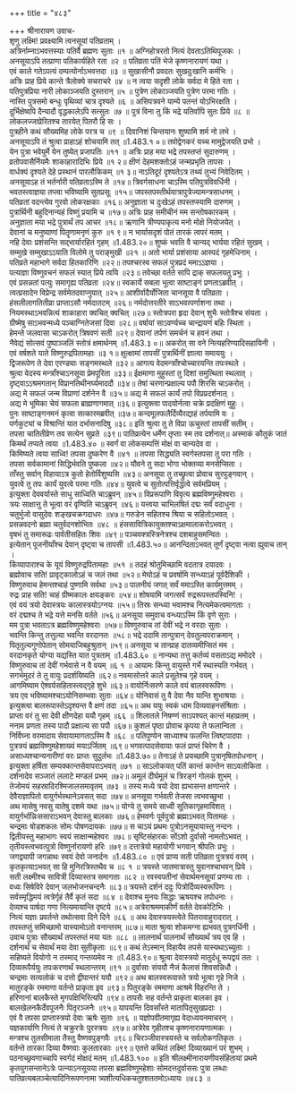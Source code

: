+++
title = "४८३"

+++
श्रीनारायण उवाच-  
शृणु लक्ष्मि! प्रवक्ष्यामि त्वनसूयां पतिव्रताम् ।  
अत्रिर्नाम्नाऽभवत्तस्याः पतिर्वै ब्रह्मणः सुताः ॥१ ॥
अग्निहोत्ररतो नित्यं देवताऽतिथिपूजकः ।  
अनसूयाऽपि तत्प्राणा पतिकार्यहिते रता ॥२ ॥
पतिव्रता पतिं भेजे कृष्णनारायणं यथा ।  
एवं काले गतेऽपत्यं दम्पत्योर्नाऽभवत्तदा ॥३ ॥
सुखासीनौ प्रवदतः सुखदुःखानि कर्मभिः ।  
अत्रिः प्राह प्रिये कान्ते त्रैलोक्ये सचराचरे ॥४ ॥
न त्वया सदृशी लोके सर्वदा मे हिते रता ।  
पतिपुत्रप्रिया नारी लोकाञ्जयति दुस्तरान् ॥५ ॥
पुत्रेण लोकाञ्जयति पुत्रेण परमा गतिः ।  
नास्ति पुत्रसमो बन्धुः पृथिव्यां चात्र दृश्यते ॥६ ॥
असिपत्रवने याम्ये पतन्तं योऽभिरक्षति ।  
दुर्भिक्षेष्वपि दैन्यादौ वृद्धकालेऽपि सत्सुतः ॥७ ॥
पुत्रं विना तु किं भद्रे यतिर्वापि सुतः प्रिये ॥८ ॥
लोकलज्जाप्रेरितश्च तारयेत् पितरौ हि सः ।  
पुत्रहीने कथं सौख्यमिह लोके परत्र च ॥९ ॥
दिवानिशं चिन्तयानः शुष्यामि शर्म नो लभे ।  
अनसूयाऽपि तं श्रुत्वा प्राहाऽहं शोचयामि तत् ॥1.483.१ ०॥
तवोद्वेगकरं यच्च मामुद्वेजयति प्रभो ।  
येन पुत्रा भवेयुर्मे येन तुष्येत् प्रजापतिः ॥११ ॥
अत्रिः प्राह मया भद्रे तपस्तप्तं सुदारुणम् ।  
व्रतोपवासैर्नियमैः शाकाहारादिभिः प्रिये ॥१ २॥
क्षीणं देहमशक्तोऽहं जन्मप्रभृति तापसः ।  
वार्धक्यं दृश्यते देहे प्रस्थानं पारलौकिकम् ॥१ ३॥
नाऽतिदूरं दृश्यतेऽत्र तथ्यं तुभ्यं निवेदितम् ।  
अनसूयाऽह तं भर्तर्नारी पतिव्रताऽस्मि ते ॥१४॥
त्रिवर्गसाधना चाऽस्मि पतिपुत्रविवर्धिनी ।  
भवतस्त्वाज्ञया तप्त्वा भविष्यामि सुतप्रसूः ॥१५॥
जपस्तपस्तीर्थयात्रापुत्रेज्यामन्त्रसाधनम् ।  
पतिव्रतां वदन्त्येव गुरवो लोकरक्षकाः ॥१६॥
अनुज्ञाता च दुःखेऽहं तपस्तप्स्यामि दारुणम् ।  
पुत्रार्थिनी बहुदिनान्यहं विष्णुं प्रयामि च ॥१७॥
अत्रिः प्राह समीचीनं मम सन्तोषकारकम् ।  
अनुज्ञाता मया भद्रे पुत्रार्थं तप आचर ॥१८॥
ऋणानि त्रीण्यपाकृत्य मनो मोक्षे नियोजयेत् ।  
देवानां च मनुष्याणां पितॄणामनृणं कुरु ॥१ ९॥
न भार्यासदृशं पोतं तारकं त्वपरं मतम् ।  
नहि देवाः प्रशंसन्ति सद्भार्यारहितं गृहम् ॥1.483.२०॥
शुष्कं भवति वै चान्यद् भार्यया रहितं सुखम् ।  
सम्मुखे सम्मुखाऽऽयाति विलोमे तु पराङ्मुखी ॥२१ ॥
अतो भार्या प्रशंसाया आस्पदं गृहमेधिनाम् ।  
पतिव्रते महाभागे सर्वदा हितकारिणि ॥२२॥
तपश्चरस्व सफलं पुत्रप्रदं ममाऽऽज्ञया ।  
पत्याज्ञा विष्णुवचनं सफलं स्यात् प्रिये त्वयि ॥२३॥
तवेच्छा वर्तते सापि द्राक् सफलयतु प्रभुः ।  
एवं प्रसन्नतां पत्युः समागृह्य पतिव्रता ॥२४॥
स्वकार्ये सबला भूत्वा साष्टाङ्गं प्रणताऽब्रवीत् ।  
त्वत्प्रसादेन विप्रेन्द्र सर्वमेतदवाप्नुयात् ॥२५॥
आशीर्वादैर्योजिता चानसूया वै पतिव्रता ।  
हंसलीलागतितीव्रा प्राप्ताऽसौ नर्मदातटम् ॥२६॥
नर्मदोत्तरतीरे साऽभवत्पर्णाशना तथा ।  
नियमस्थाऽभवन्नित्यं शाकाहारा क्वचित् क्वचित् ॥२७॥
स्तोत्रपरा हृदा देवान् शुभैः स्तोत्रैश्च संयता ।  
ग्रीष्मेषु साऽभवन्मध्ये पञ्चाग्नितेजसां दिवा ॥२८॥
वर्षायां साऽवर्ण्यच्च चान्द्रायणं बहिः स्थिता ।  
हेमन्ते जलवासा चाऽकरोत् त्रिषवणं सती ॥२९॥
देवानां तर्पणं समर्चनं च हवनं तथा ।  
नैवेद्यं सोत्सवं पुष्पाञ्जलिं स्तोत्रं क्षमार्थनम् ॥1.483.३ ०॥
अकरोत् सा वने नित्यहरिण्यादिसहायिनी ।  
एवं वर्षशते याते विष्णुरुद्रपितामहाः ॥३ १॥
क्षुत्क्षामां तापसीं पुत्रार्थिनीं ज्ञात्वा समाययुः ।  
द्विजरूपेण ते देवा एरण्ड्याः सङ्गमस्थले ॥३२॥
आगत्य वेदमन्त्राँश्चोच्चारयन्ति तपःस्थले ।  
श्रुत्वा वेदस्य मन्त्राँश्चाऽनसूया प्रेमपूरिता ॥३३॥
ईक्षमाणा मुहुस्तां तु दिशां समुत्थिता स्थलात् ।  
दृष्ट्वाऽऽश्रमगतान् विप्रानतिथीनर्घ्यमाददौ ॥३४॥
तेषां चरणान्प्रक्षाल्य पपौ शिरसि चाऽकरोत् ।  
अद्य मे सफलं जन्म विप्राणां दर्शनेन वै ॥३५॥
अद्य मे सफलं कार्यं तपो विप्रप्रदर्शनात् ।  
अद्य मे भूमिका चेयं सफला ब्राह्मणागमात् ॥३६॥
इत्युक्त्वा पादयोर्नत्वा चक्रे प्रदक्षिणं मुहुः ।  
पुनः साष्टाङ्गनमनं कृत्वा सत्कारमब्रवीत् ॥३७॥
कन्दमूलफलैर्दिव्यैरद्याहं तर्पयामि वः ।  
पर्णकुट्यां च विश्रान्तिं यात दर्भासनादिषु ॥३८॥
इति श्रुत्वा तु ते विप्रा ऊचुस्तां तापसीं सतीम् ।  
तपसा चातितीव्रेण तव सत्येन सुव्रते ॥३९॥
पातिव्रत्येन धर्मेण तृप्ताः स्म तव दर्शनात्॥
अस्माकं कौतुकं जातं किमर्थं तप्यते त्वया ॥1.483.४० ॥
स्वर्गं वा लोकसम्पत्तिं मोक्षं वा चान्यदेव वा ।  
किमिष्यते त्वया साध्वि! तपसा दुष्करेण वै ॥४१ ॥
तपसा सिद्ध्यति स्वर्गस्तपसा तु परा गतिः ।  
तपसा सर्वकामानां सिद्धिर्भवति पुष्कला ॥४२॥
यौवने तु सदा भोगा भोक्तव्या मनसेप्सिता ।  
ताँस्तु सर्वान् विहायाऽत्र कुतो हेतोर्विशुष्यसि ॥४३॥
अनसूया तु तच्छ्रुत्वा प्रोवाच सुरपुङ्गवान् ।  
युवत्वे तु तपः कार्यं युवत्वे परमा गतिः ॥४४॥
युवत्वे च सुतोत्पत्तिर्वृद्धत्वे सर्वमप्रियम् ।  
इत्युक्ता देववर्यास्ते साधु साध्विति चाऽब्रुवन् ॥४५॥
विप्ररूपाणि विवृत्य ब्रह्मविष्णुमहेश्वराः ।  
त्रयः साक्षात्तु ते भूत्वा वरं वृण्विति चाऽब्रुवन् ॥४६॥
यत्त्वया चाभिलषितं दद्मः सर्वं वदाधुना ।  
चतुर्भुजो वासुदेवः शङ्खचक्रगदाधरः ॥४७॥
गरुडेन सहितश्च श्रिया च सहितोऽभवत् ।  
प्रसन्नवदनो ब्रह्मा चतुर्वदनशोभितः ॥४८ ॥
हंससावित्रिकायुक्तश्चाऽक्षमालाकरोऽभवत् ।  
वृषभं तु समारूढः पार्वतीसहितः शिवः ॥४९॥
पञ्चवक्त्रस्त्रिनेत्रश्च दशबाहुसमन्वितः ।  
इत्येतान् पूजनीयाँश्च देवान् दृष्ट्वा च तापसी ॥1.483.५०॥
आनन्दिताऽभवत् तूर्णं दृष्ट्वा नत्वा ह्युवाच तान् ।  
किंव्यापाराश्च के यूयं विष्णुरुद्रपितामहाः ॥५१ ॥
तदहं श्रोतुमिच्छामि वदतात्र दयादवः ।  
ब्रह्मोवाच सति! प्रावृट्कालोऽहं च जलं तथा ॥५२॥
मेघोऽहं च प्रवर्षामि सन्ध्याऽहं पूर्वदैशिकी ।  
विष्णुरुवाच हेमन्तश्चाहं पुष्णामि सर्वथा ॥५३॥
पालनीयं जगत् सर्वं ममाऽस्ति कार्यमुत्तमम् ।  
रुद्रः प्राह सति! चाहं ग्रीष्मकालः क्षयङ्करः ॥५४॥
शोषयामि जगत्सर्वं रुद्ररूपस्तपस्विनि! ।  
एवं वयं त्रयो देवास्त्रयः कालास्त्रयोऽग्नयः ॥५५॥
तिस्रः सन्ध्या भवामश्च नित्यमेकत्वमागताः ।  
वरं दद्मश्च ते भद्रे यत्ते मनसि वर्तते ॥५६॥
अनसूया समुवाच वन्ध्याऽस्मि किं वृणे सुराः ।  
मम पुत्रा भवताऽत्र ब्रह्मविष्णुमहेश्वराः ॥५७॥
विष्णुरुवाच तां देवीं भद्रे न वरदाः सुताः ।  
भवन्ति किन्तु तत्तुल्या भवन्ति वरदानतः ॥५८॥
भद्रे ददामि तान्पुत्रान् देवतुल्यपराक्रमान् ।  
पितृतुल्यगुणोपेतान् सोमयाजिबहुश्रुतान् ॥५९॥
अनसूया च तान्प्राह दातव्यमीप्सितं मम ।  
वरदानकृते योग्या यद्यस्ति यात पुत्रताम् ॥1.483.६० ॥
नान्यथा तत्तु कर्तव्यं वसताऽद्य ममोदरे ।  
विष्णुरुवाच तां देवीं गर्भवासे न वै वयम् ॥६ १ ॥
आयामः किन्तु वायुस्ते गर्भे स्थास्यति गर्भवत् ।  
सगर्भमुदरं ते तु वायुः प्रदर्शयिष्यति ॥६२॥
नवमासोत्तरे काले प्रसूतेश्च गृहे वयम् ।  
आगमिष्याम ऐश्वर्यसहितास्त्वद्गृहे शुभे ॥६३॥
वायोर्निःसरणे काले वयं बालस्वरूपिणः ।  
त्रय एव भविष्यामश्चाऽयोनिसम्भवाः सुताः ॥६४॥
योनिवासं तु वै देवा नैव यान्ति शुभाश्रयाः ।  
इत्युक्त्वा बालरूपास्तेऽदृश्यन्त वै क्षणं तदा ॥६५॥
अथ ययुः स्वकं धाम दिव्यवाहनसंश्रिताः ।  
प्राप्ता वरं तु सा देवी क्षीणदेहा ययौ गृहम् ॥६६ ॥
शिलातले निषण्णं साऽपश्यत् कान्तं महाव्रतम् ।  
ननाम प्रणता तस्य पादौ प्रक्षाल्य सा पपौ ॥६७॥
कुशलं पृष्ठा प्रोवाच कृपया ते फलान्विता ।  
निर्विघ्ना वरमादाय सेवायामागताऽस्मि वै ॥६८ ॥
पतिपुण्येन साध्याश्च फलन्ति त्विष्टपादपाः ।  
पुत्रत्रयं ब्रह्मविष्णुमहेशाख्यं मयाऽर्जितम् ॥६९॥
भगवत्पादसेवायाः फलं प्राप्तं चिरेण वै ।  
असाध्यश्चान्यनारीणां वरः प्राप्तः सुदुर्लभः ॥1.483.७०॥
तेनाऽहं ते प्रयच्छामि पुत्रानृषितपोधनान् ।  
इत्युक्ता हर्षिता सम्यक्कान्तसेवापराऽभवत् ॥७१ ॥
साऽलोकयत् पतिं कान्तं कान्तेन साऽवलोकिता ।  
दर्शनादेव सञ्जातं ललाटे मण्डलं प्रभम् ॥७२॥
अमूलं दीर्घमूलं च त्रिरङ्गं गोलकं शुभम् ।  
तेजोमयं सहस्रादिरश्मिजालसमावृतम् ॥७३ ॥
तस्य मध्ये त्रयो देवा ह्यभासन्त क्षणान्तरे ।  
देवैराज्ञापितो वायुर्गर्भस्थानेऽवसत् सदा ॥७४॥
अनसूया गर्भवती तेजसा त्वभवच्छुभा ।  
अथ मासेषु नवसु यातेषु दशमे यथा ॥७५॥
योग्ये तु समये साध्वी सूतिकागृहमाविशत् ।  
वायुर्गर्भान्निःससाराऽभवन् देवास्तु बालकाः ॥७६॥
हेमवर्णः पूर्वपुत्रो ब्रह्माऽभवत् पितामहः ।  
चन्द्रमाः षोडशकलः सोमः पोषणदायकः ॥७७॥
स चाऽयं प्रथमः पुत्रोऽनसूयायास्तु नन्दनः ।  
द्वितीयस्तु महाभागः स्वयं साक्षान्महेश्वरः ॥७८॥
सृष्टिसंहारकः सोंऽशो दुर्वासो नामतोऽभवत् ।  
तृतीयस्त्वभवत्पुत्रो विष्णुर्नारायणो हरिः ॥७९॥
दत्तात्रेयो महायोगी भगवान् श्रीपतिः प्रभुः ।  
जगद्व्यापी जगन्नाथः स्वयं देवो जनार्दनः ॥1.483.८० ॥
एवं प्राप्य सती पतिव्रता पुत्रत्रयं वरम् ।  
कृतकृत्याऽभवत् सा हि मुनिरत्रिस्तथैव च ॥८ १ ॥
त्रयस्ते जातमात्रास्तु युवानश्चाभवन् प्रिये ।  
सती लक्ष्मीश्च सावित्री दिव्यास्तत्र समागताः ॥८२ ॥
रवस्वपतीनां सेवार्थमनसूयां प्रणम्य ताः ।  
वध्वः सिषेविरे देवान् जलभोजनचन्दनैः ॥८३॥
त्रयस्ते दर्शनं ददुः पित्रोर्दिव्यस्वरूपिणः ।  
सर्वस्मृद्धिमयं त्वत्रेर्गृहं तैर्वै कृतं सदा ॥८४ ॥
देवाश्च मुनयः सिद्धाः ऋषयश्च तपोधनाः ।  
देव्यश्च पार्षदा गणा नित्यमायान्ति दृष्टये ॥८५॥
अत्रेराश्रममाकीर्णं वर्तते देवकोटिभिः ।  
नित्यं यज्ञाः प्रवर्तन्ते तथोत्सवा दिने दिने ॥८६ ॥
अथ देवास्त्रयस्त्वेते पितरावाहुरादरात् ।  
तपस्तप्तुं समिच्छामो यास्यामोऽतो वनान्तरम् ॥८७॥
माता श्रुत्वा शोकमग्ना ह्यभवत् पुत्रगर्धिनी ।  
उवाच पुत्राः सौख्यार्थं तपस्तप्तं मया यतः ॥८८ ॥
लालनार्थं पालनार्थं सौख्यार्थं त्रय एव हि ।  
दर्शनार्थं च सेवार्थं मया देवा सुतीकृताः ॥८९॥
कथं तेऽस्मान् विहायैव तपसे यास्यथाऽच्युताः ।  
सहिष्यते वियोगो न तस्माद् गन्तव्यमेव नः ॥1.483.९०॥
श्रूत्वा देवास्त्रयो मातुर्दधू रूपद्वयं ततः ।  
दिव्यरूपैर्ययुः तपःकरणार्थं स्थलान्तरम् ॥९१ ॥
दुर्वासाः संययौ नैजं कैलासं शिवसन्निधौ ।  
चन्द्रमाः सत्यलोकं च दत्तो द्वीपान्तरं ययौ ॥९२॥
अथ बालस्वरूपास्ते त्रयो भूत्वा गृहे निजे ।  
मातुरङ्के रममाणा वर्तन्ते प्राकृता इव ॥९३॥
पितुरङ्के रममाणा आश्रमे विहरन्ति ते ।  
हरिणानां बालकैस्ते मृगपक्षिभिरित्यपि ॥९४॥
तापसैः सह वर्तन्ते प्राकृता बालका इव ।  
बालखेलनकैर्देवपूजनैः पितृरञ्जनैः ॥९५॥
यापयन्ति दिवसाँस्ते मातापितृसुखप्रदाः ।  
एवं वै तपसा प्राप्तास्त्रयो देवाः ऋषेः सुताः ॥९६ ॥
यज्ञोपवीतमागृह्य वेदाध्ययनमाचरन् ।  
यज्ञकार्याणि नित्यं ते चक्रुरत्रेः पुरस्त्रयः ॥९७॥
अत्रेरेव गृहीतश्च कृष्णनारायणात्मकः ।  
मन्त्रश्च तुलसीमाला तैस्तु वैष्णवपुङ्गवैः ॥९८॥
चिरञ्जीवास्त्रयस्ते च सर्वलोकगतिकृतः ।  
वर्तन्ते तारका दिव्या वैष्णवाः कुलतारकाः ॥९९॥
एतत्ते कथितं लक्ष्मि! दिव्याख्यानं परं शुभम् ।  
पठनाच्छ्रवणाच्चापि स्वर्गदं मोक्षदं मतम् ॥1.483.१०० ॥
इति श्रीलक्ष्मीनारायणीयसंहितायां प्रथमे कृतयुगसन्तानेऽत्रेः पत्न्याऽनसूयया तपसा ब्रह्मविष्णुमहेशाः सोमदत्तदुर्वाससः पुत्रा लब्धाः पातिव्रत्यबलञ्चेत्यादिनिरूपणनामा त्र्यशीत्यधिकचतुश्शततमोऽध्यायः ॥४८३ ॥
    
